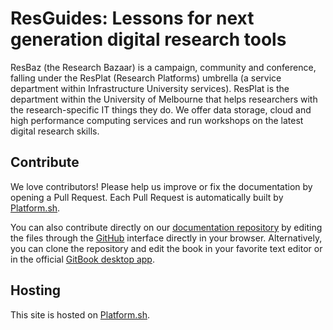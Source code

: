 # ResGuides: Lessons for next generation digital research tools

ResBaz (the Research Bazaar) is a campaign, community and conference, falling under the ResPlat (Research Platforms) umbrella (a service department within Infrastructure University services). ResPlat is the department within the University of Melbourne that helps researchers with the research-specific IT things they do. We offer data storage, cloud and high performance computing services and run workshops on the latest digital research skills.

## Contribute

We love contributors! Please help us improve or fix the documentation by opening a Pull Request. Each Pull Request is automatically built by [Platform.sh](https://platform.sh).

You can also contribute directly on our [documentation repository](https://github.com/drupalcommerce/commerce-docs) by editing the files through the [GitHub](https://github.com/) interface directly in your browser. Alternatively, you can clone the repository and edit the book in your favorite text editor or in the official [GitBook desktop app](https://github.com/GitbookIO/editor).

## Hosting

This site is hosted on [Platform.sh](https://platform.sh).

